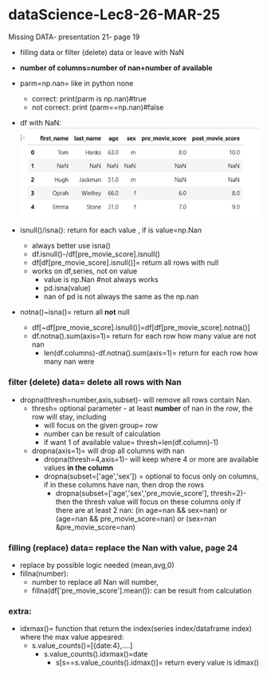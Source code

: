 # dataScience-Lec8-26-MAR-25
Missing DATA- presentation 21- page 19
* filling data or filter (delete) data or leave with NaN
* **number of columns=number of nan+number of available**
* parm=np.nan= like in python none
  * correct: print(parm is np.nan)#true
  * not correct: print (parm==np.nan)#false
* df with NaN:
 ![img.png](img.png)
* isnull()/isna(<value>): return for each value , if is value=np.Nan
  * always better use isna()
  * df.isnull()-/df[pre_movie_score].isnull() 
  * df[df[pre_movie_score].isnull()]= return all rows with null
  * works on df,series, not on value
      * value is np.Nan #not always works
      * pd.isna(value)
      * nan of pd is not always the same as the np.nan 

* notna()~isna()= return all **not** null 
  * df[~df[pre_movie_score].isnull()]=df[df[pre_movie_score].notna()]
  * df.notna().sum(axis=1)= return for each row how many value are not nan
    * len(df.columns)-df.notna().sum(axis=1)= return for each row how many nan were 
### filter (delete) data= delete all rows with Nan
* dropna(thresh=number,axis,subset)- will remove all rows contain Nan.
  * thresh= optional parameter - at least **number** of nan in the *row*, the row will stay, including
    * will focus on the given group= row
    * number can be result of calculation
    * if want 1 of available value= thresh=len(df.column)-1)
  * dropna(axis=1)= will drop all columns with nan
    * dropna(thresh=4,axis=1)- will keep where 4 or more are available values **in the column**
    * dropna(subset=['age','sex']) = optional to focus only on columns, if in these columns have nan, then drop the rows
      * dropna(subset=['age','sex','pre_movie_score'], thresh=2)-then the thresh value will focus on these columns only
      if there are at least 2 nan: (in age=nan && sex=nan) or (age=nan && pre_movie_score=nan) or (sex=nan &pre_movie_score=nan)
### filling (replace) data= replace the Nan with value, page 24
* replace by possible logic needed (mean,avg,0)
* fillna(number):
  * number to replace all Nan will number,
  * fillna(df['pre_movie_score'].mean()): can be result from calculation
### extra:
* idxmax()= function that return the index(series index/dataframe index) where the max value appeared:
  * s.value_counts()=[{date:4},....]
    * s.value_counts().idxmax()=date
      * s[s==s.value_counts().idmax()]=  return every value is idmax()
  